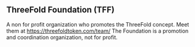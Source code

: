 ## ThreeFold Foundation (TFF)

A non for profit organization who promotes the ThreeFold concept. Meet them at https://threefoldtoken.com/team/ The Foundation is a promotion and coordination organization, not for profit.
